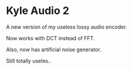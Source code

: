 # Kyle Audio 2

A new version of my useless lossy audio encoder.

Now works with DCT instead of FFT.

Also, now has artificial noise generator.

Still totally useles..